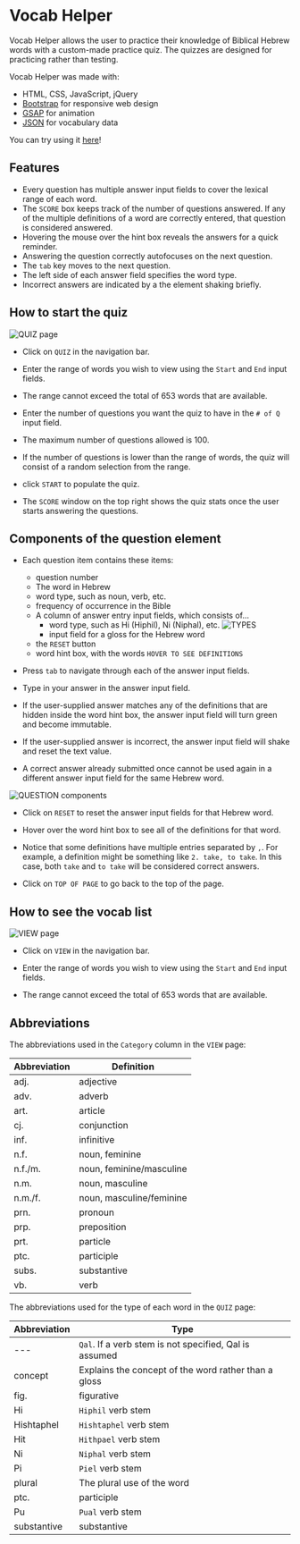 # Vocab Helper

Vocab Helper allows the user to practice their knowledge of Biblical Hebrew words with a custom-made practice quiz. The quizzes are designed for practicing rather than testing.

Vocab Helper was made with:

- HTML, CSS, JavaScript, jQuery
- [Bootstrap](https://getbootstrap.com/) for responsive web design
- [GSAP](https://gsap.com/) for animation
- [JSON](https://www.json.org/json-en.html) for vocabulary data

You can try using it [here](https://hebrewpracticequiz.netlify.app/)!

## Features

- Every question has multiple answer input fields to cover the lexical range of each word.
- The `SCORE` box keeps track of the number of questions answered. If any of the multiple definitions of a word are correctly entered, that question is considered answered.
- Hovering the mouse over the hint box reveals the answers for a quick reminder.
- Answering the question correctly autofocuses on the next question.
- The `tab` key moves to the next question.
- The left side of each answer field specifies the word type.
- Incorrect answers are indicated by a the element shaking briefly.

## How to start the quiz

![QUIZ page](./images/quiz.png)

- Click on `QUIZ` in the navigation bar.

- Enter the range of words you wish to view using the `Start` and `End` input fields.

- The range cannot exceed the total of 653 words that are available.

- Enter the number of questions you want the quiz to have in the `# of Q` input field.

- The maximum number of questions allowed is 100.

- If the number of questions is lower than the range of words, the quiz will consist of a random selection from the range.

- click `START` to populate the quiz.

- The `SCORE` window on the top right shows the quiz stats once the user starts answering the questions.

## Components of the question element

- Each question item contains these items:

  - question number
  - The word in Hebrew
  - word type, such as noun, verb, etc.
  - frequency of occurrence in the Bible
  - A column of answer entry input fields, which consists of...
    - word type, such as Hi (Hiphil), Ni (Niphal), etc.
      ![TYPES](./images/types.png)
    - input field for a gloss for the Hebrew word
  - the `RESET` button
  - word hint box, with the words `HOVER TO SEE DEFINITIONS`

- Press `tab` to navigate through each of the answer input fields.

- Type in your answer in the answer input field.

- If the user-supplied answer matches any of the definitions that are hidden inside the word hint box, the answer input field will turn green and become immutable.

- If the user-supplied answer is incorrect, the answer input field will shake and reset the text value.

- A correct answer already submitted once cannot be used again in a different answer input field for the same Hebrew word.

![QUESTION components](./images/answers.png)

- Click on `RESET` to reset the answer input fields for that Hebrew word.

- Hover over the word hint box to see all of the definitions for that word.

- Notice that some definitions have multiple entries separated by `,`. For example, a definition might be something like `2. take, to take`. In this case, both `take` and `to take` will be considered correct answers.

- Click on `TOP OF PAGE` to go back to the top of the page.

## How to see the vocab list

![VIEW page](./images/view.png)

- Click on `VIEW` in the navigation bar.

- Enter the range of words you wish to view using the `Start` and `End` input fields.

- The range cannot exceed the total of 653 words that are available.

## Abbreviations

The abbreviations used in the `Category` column in the `VIEW` page:

| Abbreviation | Definition               |
| ------------ | ------------------------ |
| adj.         | adjective                |
| adv.         | adverb                   |
| art.         | article                  |
| cj.          | conjunction              |
| inf.         | infinitive               |
| n.f.         | noun, feminine           |
| n.f./m.      | noun, feminine/masculine |
| n.m.         | noun, masculine          |
| n.m./f.      | noun, masculine/feminine |
| prn.         | pronoun                  |
| prp.         | preposition              |
| prt.         | particle                 |
| ptc.         | participle               |
| subs.        | substantive              |
| vb.          | verb                     |

The abbreviations used for the type of each word in the `QUIZ` page:

| Abbreviation | Type                                                   |
| ------------ | ------------------------------------------------------ |
| ---          | `Qal`. If a verb stem is not specified, Qal is assumed |
| concept      | Explains the concept of the word rather than a gloss   |
| fig.         | figurative                                             |
| Hi           | `Hiphil` verb stem                                     |
| Hishtaphel   | `Hishtaphel` verb stem                                 |
| Hit          | `Hithpael` verb stem                                   |
| Ni           | `Niphal` verb stem                                     |
| Pi           | `Piel` verb stem                                       |
| plural       | The plural use of the word                             |
| ptc.         | participle                                             |
| Pu           | `Pual` verb stem                                       |
| substantive  | substantive                                            |
